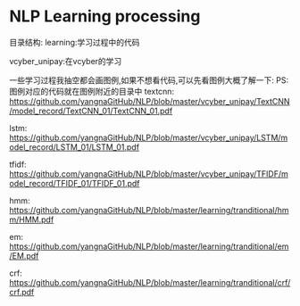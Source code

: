 # NLP Learning processing

目录结构:
 learning:学习过程中的代码
 
 vcyber_unipay:在vcyber的学习



一些学习过程我抽空都会画图例,如果不想看代码,可以先看图例大概了解一下:
PS:图例对应的代码就在图例附近的目录中
 textcnn:
 https://github.com/yangnaGitHub/NLP/blob/master/vcyber_unipay/TextCNN/model_record/TextCNN_01/TextCNN_01.pdf
 
 lstm: 
 https://github.com/yangnaGitHub/NLP/blob/master/vcyber_unipay/LSTM/model_record/LSTM_01/LSTM_01.pdf
 
 tfidf: 
 https://github.com/yangnaGitHub/NLP/blob/master/vcyber_unipay/TFIDF/model_record/TFIDF_01/TFIDF_01.pdf
 
 hmm: 
 https://github.com/yangnaGitHub/NLP/blob/master/learning/tranditional/hmm/HMM.pdf
 
 em: 
 https://github.com/yangnaGitHub/NLP/blob/master/learning/tranditional/em/EM.pdf
 
 crf:
 https://github.com/yangnaGitHub/NLP/blob/master/learning/tranditional/crf/crf.pdf

